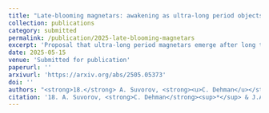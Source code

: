 ```yaml
---
title: "Late-blooming magnetars: awakening as ultra-long period objects after a dormant cooling epoch"
collection: publications
category: submitted
permalink: /publication/2025-late-blooming-magnetars
excerpt: 'Proposal that ultra-long period magnetars emerge after long thermal dormancy, supported by magneto-thermal simulations of aging neutron stars.'
date: 2025-05-15
venue: 'Submitted for publication'
paperurl: ''
arxivurl: 'https://arxiv.org/abs/2505.05373'
doi: ''
authors: "<strong>18.</strong> A. Suvorov, <strong><u>C. Dehman</u></strong><sup>*</sup>, J.A. Pons"
citation: '18. A. Suvorov, <strong>C. Dehman</strong><sup>*</sup> & J.A. Pons (2025). <small><strong>Late-blooming magnetars: awakening as ultra-long period objects after a dormant cooling epoch</strong></small>. <em>Submitted for publication</em>. (<a href="https://arxiv.org/abs/2505.05373">arXiv</a>, <a href="https://ui.adsabs.harvard.edu/abs/2025arXiv250505373S/abstract">ADS</a>) <br><small><i>Equal contributions by first two authors; corresponding author: C. Dehman.</i></small>'
---
```

